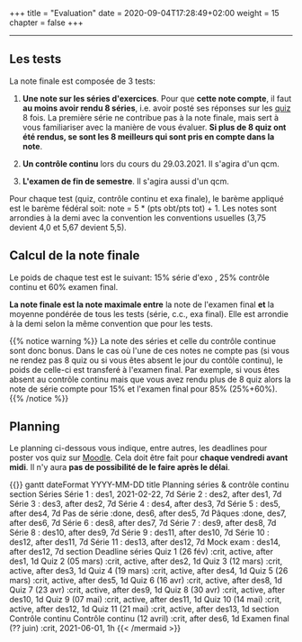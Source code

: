 +++
title = "Evaluation"
date = 2020-09-04T17:28:49+02:00
weight = 15 
chapter = false
+++

-------

## Les tests

La note finale est composée de 3 tests:

1) **Une note sur les séries d'exercices**. Pour que **cette note compte**, il faut **au moins avoir rendu 8 séries**, i.e. avoir posté ses réponses sur les [quiz](https://moodle.unige.ch/course/view.php?id=7125) 8 fois.  La première série ne contribue pas à la note finale, mais sert à vous familiariser avec la manière de vous évaluer. **Si plus de 8 quiz ont été rendus, se sont les 8 meilleurs qui sont pris en compte dans la note**.

2) **Un contrôle continu** lors du cours du 29.03.2021. Il s'agira d'un qcm. 


3) **L'examen de fin de semestre**. Il s'agira aussi d'un qcm. 

Pour chaque test (quiz, contrôle continu et exa finale), le barème appliqué est le barème fédéral soit: note = 5 * (pts obt/pts tot) + 1. Les notes sont arrondies à la demi avec la convention les conventions usuelles (3,75 devient 4,0 et 5,67 devient 5,5).


## Calcul de la note finale

Le poids de chaque test  est le suivant: 15% série d'exo , 25% contrôle continu et 60% examen final.

**La note finale est la note maximale entre** la note de l'examen final **et** la moyenne pondérée de tous les tests (série, c.c., exa final).
Elle est arrondie à la demi selon la même convention que pour les tests.

{{% notice warning %}}
La note des séries et celle du contrôle continue sont donc bonus. Dans le cas où l'une de ces notes ne compte pas (si vous ne rendez pas 8 quiz ou si vous êtes absent le jour du contôle continu), le poids de celle-ci est transferé à l'examen final. 
Par exemple, si vous êtes absent au contrôle continu mais que vous avez rendu plus de 8 quiz alors la note de série compte pour 15% et l'examen final pour 85% (25%+60%).
{{% /notice %}}


## Planning 

Le planning ci-dessous vous indique, entre autres, les deadlines pour poster vos quiz sur [Moodle](https://moodle.unige.ch/course/view.php?id=7125). Cela doit être fait pour **chaque vendredi avant midi**. Il n'y aura **pas de possibilité de le faire après le délai**.

{{<mermaid>}}
gantt
        dateFormat  YYYY-MM-DD
        title Planning séries & contrôle continu
        section Séries 
        Série 1            :    des1, 2021-02-22, 7d
        Série 2            :    des2, after des1, 7d
        Série 3            :    des3, after des2, 7d
        Série 4            :    des4, after des3, 7d
        Série 5            :    des5, after des4, 7d
        Pas de série       :done,    des6, after des5, 7d
        Pâques            :done,    des7, after des6, 7d
        Série 6            :  des8, after des7, 7d
        Série 7            :    des9, after des8, 7d
        Série 8            :    des10, after des9, 7d
        Série 9            :    des11, after des10, 7d
        Série 10           :    des12, after des11, 7d
        Série 11           :    des13, after des12, 7d
        Mock exam          :    des14, after des12, 7d
        section Deadline séries
        Quiz 1 (26 fév)            :crit, active, after des1, 1d
        Quiz 2 (05 mars)            :crit, active, after des2, 1d
        Quiz 3 (12 mars)             :crit, active, after des3, 1d
        Quiz 4 (19 mars)             :crit, active, after des4, 1d
        Quiz 5 (26 mars)             :crit, active, after des5, 1d
        Quiz 6 (16 avr)             :crit, active, after des8, 1d
        Quiz 7 (23 avr)             :crit, active, after des9, 1d
        Quiz 8 (30 avr)             :crit, active, after des10, 1d
        Quiz 9 (07 mai)             :crit, active, after des11, 1d
        Quiz 10 (14 mai)             :crit, active, after des12, 1d
        Quiz 11 (21 mai)             :crit, active, after des13, 1d
        section Contrôle continu 
        Contrôle continu (12 avril)          :crit, after des6, 1d
        Examen final (?? juin)              :crit, 2021-06-01, 1h
{{< /mermaid >}}


<!--
to insert a gif, must save the gif into a folder in which the gif will appear.

![Dance](/Syllabus/dance.gif?classes=shadow)

![Minion](https://octodex.github.com/images/minion.png)

![Alt Text](https://media.giphy.com/media/vFKqnCdLPNOKc/giphy.gif?width=500px)
-->

